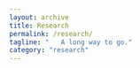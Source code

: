 ```yaml
---
layout: archive
title: Research
permalink: /research/
tagline: "   A long way to go."
category: "research"
---
```

